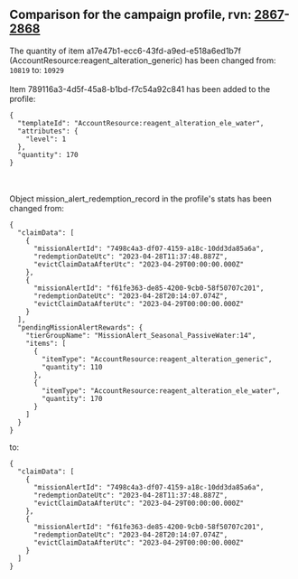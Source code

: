 ## Comparison for the campaign profile, rvn: [2867](https://github.com/PRO100KatYT/FortniteProfileRevisions/tree/main/profiles/campaign/2867%20campaign.json)-[2868](https://github.com/PRO100KatYT/FortniteProfileRevisions/tree/main/profiles/campaign/2868%20campaign.json)

The quantity of item a17e47b1-ecc6-43fd-a9ed-e518a6ed1b7f (AccountResource:reagent_alteration_generic) has been changed from: `10819` to: `10929`
<br><br>
Item 789116a3-4d5f-45a8-b1bd-f7c54a92c841 has been added to the profile:

```
{
  "templateId": "AccountResource:reagent_alteration_ele_water",
  "attributes": {
    "level": 1
  },
  "quantity": 170
}
```

<br><br>
Object mission_alert_redemption_record in the profile's stats has been changed from:

```
{
  "claimData": [
    {
      "missionAlertId": "7498c4a3-df07-4159-a18c-10dd3da85a6a",
      "redemptionDateUtc": "2023-04-28T11:37:48.887Z",
      "evictClaimDataAfterUtc": "2023-04-29T00:00:00.000Z"
    },
    {
      "missionAlertId": "f61fe363-de85-4200-9cb0-58f50707c201",
      "redemptionDateUtc": "2023-04-28T20:14:07.074Z",
      "evictClaimDataAfterUtc": "2023-04-29T00:00:00.000Z"
    }
  ],
  "pendingMissionAlertRewards": {
    "tierGroupName": "MissionAlert_Seasonal_PassiveWater:14",
    "items": [
      {
        "itemType": "AccountResource:reagent_alteration_generic",
        "quantity": 110
      },
      {
        "itemType": "AccountResource:reagent_alteration_ele_water",
        "quantity": 170
      }
    ]
  }
}
```

to:

```
{
  "claimData": [
    {
      "missionAlertId": "7498c4a3-df07-4159-a18c-10dd3da85a6a",
      "redemptionDateUtc": "2023-04-28T11:37:48.887Z",
      "evictClaimDataAfterUtc": "2023-04-29T00:00:00.000Z"
    },
    {
      "missionAlertId": "f61fe363-de85-4200-9cb0-58f50707c201",
      "redemptionDateUtc": "2023-04-28T20:14:07.074Z",
      "evictClaimDataAfterUtc": "2023-04-29T00:00:00.000Z"
    }
  ]
}
```

<br><br>
